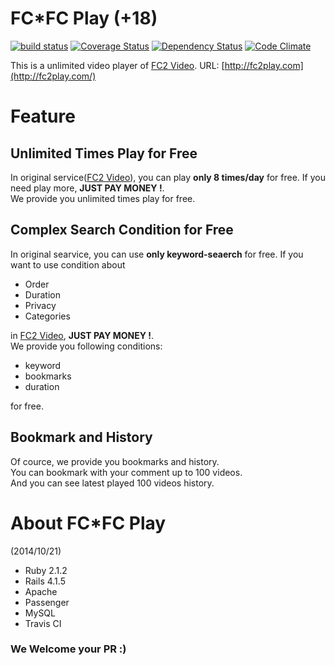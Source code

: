 FC*FC Play (+18)
=======
[![build status](https://circleci.com/gh/showwin/FC2-Play.svg?style=shield&circle-token=7a1281e0e2902a34e464d8a15921b448188b5536)](https://circleci.com/gh/showwin/FC2-Play)
[![Coverage Status](https://coveralls.io/repos/showwin/FC2-Play/badge.svg?branch=master&service=github)](https://coveralls.io/github/showwin/FC2-Play?branch=master)
[![Dependency Status](https://gemnasium.com/showwin/FC2-Play.svg)](https://gemnasium.com/showwin/FC2-Play)
[![Code Climate](https://codeclimate.com/github/showwin/FC2-Play/badges/gpa.svg)](https://codeclimate.com/github/showwin/FC2-Play)

This is a unlimited video player of [FC2 Video](http://video.fc2.com/).
URL: [http://fc2play.com](http://fc2play.com/)

# Feature
##  Unlimited Times Play for Free
In original service([FC2 Video](http://video.fc2.com/)), you can play **only 8 times/day** for free.
If you need play more, **JUST PAY MONEY !**.  
We provide you unlimited times play for free.

## Complex Search Condition for Free
In original searvice, you can use **only keyword-seaerch** for free.
If you want to use condition about
* Order
* Duration
* Privacy
* Categories

in [FC2 Video](http://video.fc2.com/), **JUST PAY MONEY !**.  
We provide you following conditions:
* keyword
* bookmarks
* duration

for free.

## Bookmark and History
Of cource, we provide you bookmarks and history.  
You can bookmark with your comment up to 100 videos.  
And you can see latest played 100 videos history.


# About FC*FC Play
(2014/10/21)
* Ruby 2.1.2
* Rails 4.1.5
* Apache
* Passenger
* MySQL
* Travis CI

### We Welcome your PR :)
